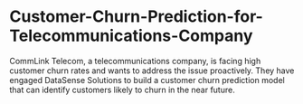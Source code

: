 # Customer-Churn-Prediction-for-Telecommunications-Company
 CommLink Telecom, a telecommunications company, is facing high customer churn rates and wants to address the issue proactively. They have engaged DataSense Solutions to build a customer churn prediction model that can identify customers likely to churn in the near future. 
